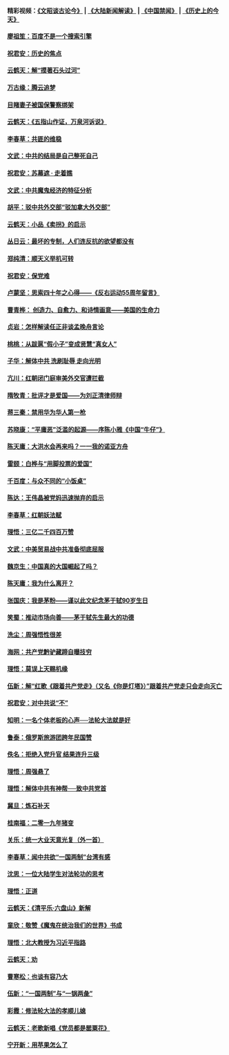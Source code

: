 #### 精彩视频：[《文昭谈古论今》](https://github.com/gfw-breaker/wenzhao/blob/master/README.md?t=01230330) | [《大陆新闻解读》](https://github.com/gfw-breaker/ntdtv-comedy/blob/master/README.md?t=01230330) | [《中国禁闻》](https://github.com/gfw-breaker/ntdtv-news/blob/master/README.md?t=01230330) | [《历史上的今天》](https://github.com/gfw-breaker/today-in-history/blob/master/README.md?t=01230330) 

#### [廖祖笙：百度不是一个搜索引擎](../pages/nsc993/n10994961.md?t=01230330) 

#### [祝君安：历史的焦点](../pages/nsc993/n10994925.md?t=01230330) 

#### [云鹤天：解“摸著石头过河”](../pages/nsc993/n10993325.md?t=01230330) 

#### [万古缘：腾云追梦](../pages/nsc993/n10993120.md?t=01230330) 

#### [目睹妻子被国保警察绑架](../pages/nsc993/n10991525.md?t=01230330) 

#### [云鹤天：《五指山作证，万泉河诉说》](../pages/nsc993/n10991603.md?t=01230330) 

#### [李春草：共匪的维稳](../pages/nsc993/n10991348.md?t=01230330) 

#### [文武：中共的结局是自己整死自己](../pages/nsc993/n10989899.md?t=01230330) 

#### [祝君安：苏幕遮 · 走着瞧](../pages/nsc993/n10988901.md?t=01230330) 

#### [文武：中共魔鬼经济的特征分析](../pages/nsc993/n10987387.md?t=01230330) 

#### [胡平：驳中共外交部“驳加拿大外交部”](../pages/nsc993/n10987378.md?t=01230330) 

#### [云鹤天：小品《卖拐》的启示](../pages/nsc993/n10984392.md?t=01230330) 

#### [丛日云：最坏的专制，人们连反抗的欲望都没有](../pages/nsc993/n10984377.md?t=01230330) 

#### [郑纯清：顺天义举机可转](../pages/nsc993/n10984369.md?t=01230330) 

#### [祝君安：保党难](../pages/nsc993/n10984362.md?t=01230330) 

#### [卢蒙坚：思索四十年之心得——《反右运动55周年留言》](../pages/nsc993/n10984355.md?t=01230330) 

#### [曹青桦： 创造力、自愈力、和诗情画意——美国的生命力](../pages/nsc993/n10984216.md?t=01230330) 

#### [贞岩：怎样解读任正非谈孟晚舟言论](../pages/nsc993/n10984650.md?t=01230330) 

#### [桃桃：从跋扈“假小子”变成贤慧“真女人”](../pages/nsc993/n10984416.md?t=01230330) 

#### [子华：解体中共 洗刷耻辱 走向光明](../pages/nsc993/n10984019.md?t=01230330) 

#### [亢川：红朝闭门庭审美外交官遭拦截](../pages/nsc993/n10984050.md?t=01230330) 

#### [隋牧青：批评才是爱国——为刘正清律师辩](../pages/nsc993/n10983057.md?t=01230330) 

#### [蒋三秦：禁用华为华人第一枪](../pages/nsc993/n10982973.md?t=01230330) 

#### [苏晓康：“平庸恶”泛滥的起源——序陈小雅《中国“牛仔”》](../pages/nsc993/n10982008.md?t=01230330) 

#### [陈天庸：大洪水会再来吗？一一我的诺亚方舟](../pages/nsc993/n10981086.md?t=01230330) 

#### [雷颐：白桦与“用脚投票的爱国”](../pages/nsc993/n10981048.md?t=01230330) 

#### [千百度：与众不同的“小饭桌”](../pages/nsc993/n10978639.md?t=01230330) 

#### [陈达：王伟晶被党妈迅速抛弃的启示](../pages/nsc993/n10976450.md?t=01230330) 

#### [李春草：红朝妖法赋](../pages/nsc993/n10976387.md?t=01230330) 

#### [理悟：三亿二千四百万赞](../pages/nsc993/n10975966.md?t=01230330) 

#### [文武：中美贸易战中共准备彻底屈服](../pages/nsc993/n10974571.md?t=01230330) 

#### [魏京生：中国真的大国崛起了吗？](../pages/nsc993/n10974530.md?t=01230330) 

#### [陈天庸：我为什么离开？](../pages/nsc993/n10974493.md?t=01230330) 

#### [张国庆：我是茅粉——谨以此文纪念茅于轼90岁生日](../pages/nsc993/n10974477.md?t=01230330) 

#### [笑蜀：推动市场向善——茅于轼先生最大的功德](../pages/nsc993/n10974451.md?t=01230330) 

#### [洗尘：周强悟性很差](../pages/nsc993/n10973701.md?t=01230330) 

#### [海网：共产党黔驴藏蹄自曝技穷](../pages/nsc993/n10969562.md?t=01230330) 

#### [理悟：莫误上天赐机缘](../pages/nsc993/n10969514.md?t=01230330) 

#### [伍新：解“红歌《跟着共产党走》（又名《你是灯塔》）”跟着共产党走只会走向灭亡](../pages/nsc993/n10969074.md?t=01230330) 

#### [祝君安：对中共说“不”](../pages/nsc993/n10968464.md?t=01230330) 

#### [知明：一名个体老板的心声──法轮大法就是好](../pages/nsc993/n10967473.md?t=01230330) 

#### [鲁泰：俄罗斯旅游团跨年民国赞](../pages/nsc993/n10967035.md?t=01230330) 

#### [佚名：拒绝入党升官  结果连升三级](../pages/nsc993/n10965069.md?t=01230330) 

#### [理悟：周强悬了](../pages/nsc993/n10965044.md?t=01230330) 

#### [理悟：解体中共有神帮──致中共党首](../pages/nsc993/n10963824.md?t=01230330) 

#### [冀旦：炼石补天](../pages/nsc993/n10963818.md?t=01230330) 

#### [桂南福：二零一九年猪变](../pages/nsc993/n10963774.md?t=01230330) 

#### [关乐：统一大业天意光复（外一首）](../pages/nsc993/n10963765.md?t=01230330) 

#### [李春草：闻中共欲“一国两制”台湾有感](../pages/nsc993/n10963761.md?t=01230330) 

#### [沈思：一位大陆学生对法轮功的思考](../pages/nsc993/n10960706.md?t=01230330) 

#### [理悟：正道](../pages/nsc993/n10960529.md?t=01230330) 

#### [云鹤天：《清平乐‧六盘山》新解](../pages/nsc993/n10959258.md?t=01230330) 

#### [童欣：敬赞《魔鬼在统治我们的世界》书成](../pages/nsc993/n10959244.md?t=01230330) 

#### [理悟：北大教授为习近平指路](../pages/nsc993/n10959234.md?t=01230330) 

#### [云鹤天：劝](../pages/nsc993/n10959226.md?t=01230330) 

#### [曹寒松：也谈有容乃大](../pages/nsc993/n10959191.md?t=01230330) 

#### [伍新：“一国两制”与“一锅两彘”](../pages/nsc993/n10958297.md?t=01230330) 

#### [彩霞：修法轮大法的孝顺儿媳](../pages/nsc993/n10958333.md?t=01230330) 

#### [云鹤天：老歌新唱《党员都是罂粟花》](../pages/nsc993/n10958225.md?t=01230330) 

#### [宁开新：用苹果怎么了](../pages/nsc993/n10955962.md?t=01230330) 

